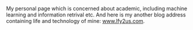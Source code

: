 My personal page which is concerned about academic, including machine learning and information retrival etc. And here is my another blog address containing life and technology of mine: www.lfy2us.com. 